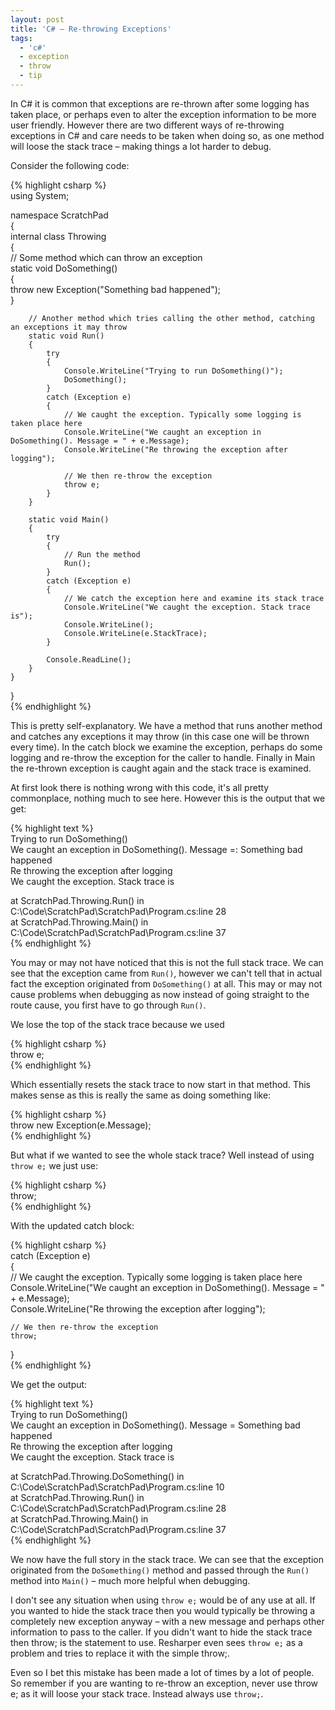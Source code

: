 ```yaml
---
layout: post
title: 'C# – Re-throwing Exceptions'
tags:
  - 'c#'
  - exception
  - throw
  - tip
---
```

In C# it is common that exceptions are re-thrown after some logging has taken place, or perhaps even to alter the exception information to be more user friendly. However there are two different ways of re-throwing exceptions in C# and care needs to be taken when doing so, as one method will loose the stack trace – making things a lot harder to debug.

Consider the following code:

{% highlight csharp %}  
using System;

namespace ScratchPad  
{  
    internal class Throwing  
    {  
        // Some method which can throw an exception  
        static void DoSomething()  
        {  
            throw new Exception("Something bad happened");  
        }

        // Another method which tries calling the other method, catching an exceptions it may throw  
        static void Run()  
        {  
            try  
            {  
                Console.WriteLine("Trying to run DoSomething()");  
                DoSomething();  
            }  
            catch (Exception e)  
            {  
                // We caught the exception. Typically some logging is taken place here  
                Console.WriteLine("We caught an exception in DoSomething(). Message = " + e.Message);  
                Console.WriteLine("Re throwing the exception after logging");

                // We then re-throw the exception  
                throw e;  
            }  
        }

        static void Main()  
        {  
            try  
            {  
                // Run the method  
                Run();  
            }  
            catch (Exception e)  
            {  
                // We catch the exception here and examine its stack trace  
                Console.WriteLine("We caught the exception. Stack trace is");  
                Console.WriteLine();  
                Console.WriteLine(e.StackTrace);  
            }

            Console.ReadLine();  
        }  
    }  
}  
{% endhighlight %}

This is pretty self-explanatory. We have a method that runs another method and catches any exceptions it may throw (in this case one will be thrown every time). In the catch block we examine the exception, perhaps do some logging and re-throw the exception for the caller to handle. Finally in Main the re-thrown exception is caught again and the stack trace is examined.

At first look there is nothing wrong with this code, it's all pretty commonplace, nothing much to see here. However this is the output that we get:

{% highlight text %}  
Trying to run DoSomething()  
We caught an exception in DoSomething(). Message =: Something bad happened  
Re throwing the exception after logging  
We caught the exception. Stack trace is

at ScratchPad.Throwing.Run() in C:\Code\ScratchPad\ScratchPad\Program.cs:line 28  
at ScratchPad.Throwing.Main() in C:\Code\ScratchPad\ScratchPad\Program.cs:line 37  
{% endhighlight %}

You may or may not have noticed that this is not the full stack trace. We can see that the exception came from `Run()`, however we can't tell that in actual fact the exception originated from `DoSomething()` at all. This may or may not cause problems when debugging as now instead of going straight to the route cause, you first have to go through `Run()`.

We lose the top of the stack trace because we used

{% highlight csharp %}  
throw e;  
{% endhighlight %}

Which essentially resets the stack trace to now start in that method. This makes sense as this is really the same as doing something like:

{% highlight csharp %}  
throw new Exception(e.Message);  
{% endhighlight %}

But what if we wanted to see the whole stack trace? Well instead of using `throw e;` we just use:

{% highlight csharp %}  
throw;  
{% endhighlight %}

With the updated catch block:

{% highlight csharp %}  
catch (Exception e)  
{  
    // We caught the exception. Typically some logging is taken place here  
    Console.WriteLine("We caught an exception in DoSomething(). Message = " + e.Message);  
    Console.WriteLine("Re throwing the exception after logging");

    // We then re-throw the exception  
    throw;  
}  
{% endhighlight %}

We get the output:

{% highlight text %}  
Trying to run DoSomething()  
We caught an exception in DoSomething(). Message = Something bad happened  
Re throwing the exception after logging  
We caught the exception. Stack trace is

at ScratchPad.Throwing.DoSomething() in C:\Code\ScratchPad\ScratchPad\Program.cs:line 10  
at ScratchPad.Throwing.Run() in C:\Code\ScratchPad\ScratchPad\Program.cs:line 28  
at ScratchPad.Throwing.Main() in C:\Code\ScratchPad\ScratchPad\Program.cs:line 37  
{% endhighlight %}

We now have the full story in the stack trace. We can see that the exception originated from the `DoSomething()` method and passed through the `Run()` method into `Main()` – much more helpful when debugging.

I don't see any situation when using `throw e;` would be of any use at all. If you wanted to hide the stack trace then you would typically be throwing a completely new exception anyway – with a new message and perhaps other information to pass to the caller. If you didn't want to hide the stack trace then throw; is the statement to use. Resharper even sees `throw e;` as a problem and tries to replace it with the simple throw;.

Even so I bet this mistake has been made a lot of times by a lot of people. So remember if you are wanting to re-throw an exception, never use throw e; as it will loose your stack trace. Instead always use `throw;`.